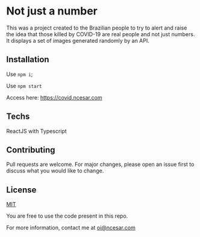 # Not just a number

This was a project created to the Brazilian people to try to alert and raise the idea that those killed by COVID-19 are real people and not just numbers. It displays a set of images generated randomly by an API.

## Installation

Use `npm i`;

Use `npm start`

Access here: https://covid.ncesar.com

## Techs

ReactJS with Typescript

## Contributing

Pull requests are welcome. For major changes, please open an issue first to discuss what you would like to change.

## License

[MIT](https://choosealicense.com/licenses/mit/)

You are free to use the code present in this repo.

For more information, contact me at oi@ncesar.com
